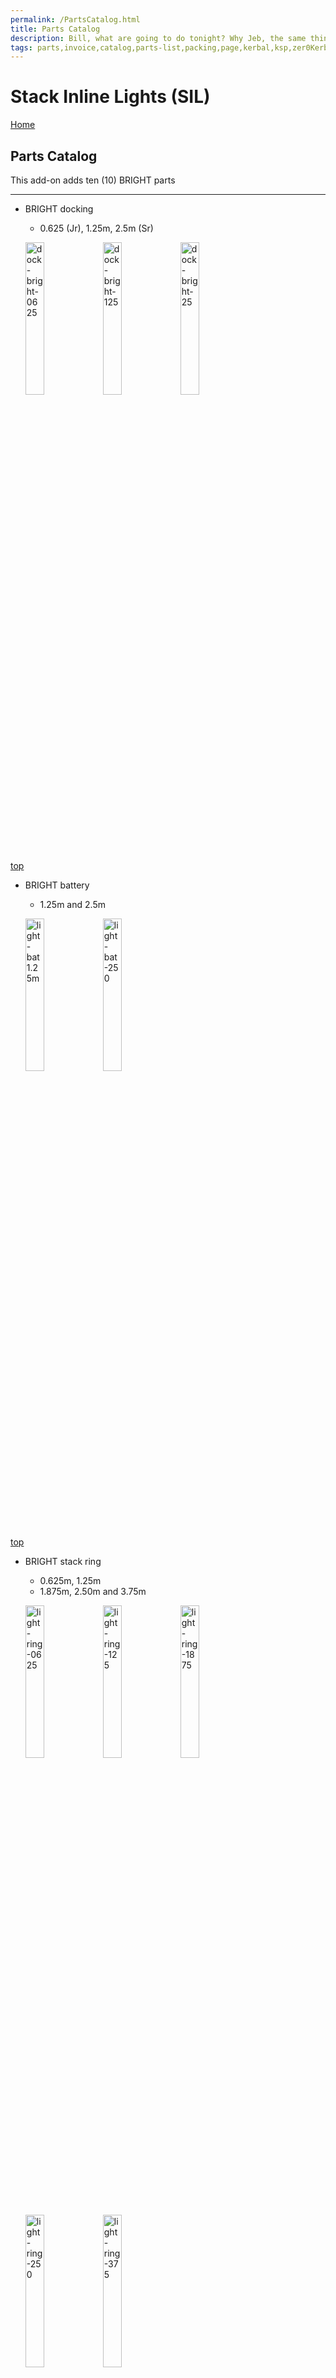 ```yaml
---
permalink: /PartsCatalog.html
title: Parts Catalog
description: Bill, what are going to do tonight? Why Jeb, the same thing we do every night, Take over the world!
tags: parts,invoice,catalog,parts-list,packing,page,kerbal,ksp,zer0Kerbal,zedK
---
```

<!-- PartsCatalog.md v1.1.4.1
Stack Inline Lights (SIL)
created: 01 Feb 2022
updated: 01 Oct 2022 -->

<script src="https://kit.fontawesome.com/0ea5493613.js" crossorigin="anonymous"></script>
<i class="fa-solid fa-explosion fa-beat-fade fa-3x" style="--fa-beat-fade-opacity: 0.1; --fa-beat-fade-scale: 1.25;color: #FF7E03" ></i>

# Stack Inline Lights (SIL)

[Home](./index.md)

## Parts Catalog

This add-on adds ten (10) BRIGHT parts

---
<!-- no toc -->
* BRIGHT docking
  * 0.625 (Jr), 1.25m, 2.5m (Sr)

  <img src="https://raw.githubusercontent.com/zer0Kerbal/StackInlineLights/master/docs/thumbs/sil-dock-bright-0625_icon.png" alt="dock-bright-0625" width="25%" height="25%" /> <img src="https://raw.githubusercontent.com/zer0Kerbal/StackInlineLights/master/docs/thumbs/sil-dock-bright-125_icon.png" alt="dock-bright-125" width="25%" height="25%" /> <img src="https://raw.githubusercontent.com/zer0Kerbal/StackInlineLights/master/docs/thumbs/sil-dock-bright-250_icon0.png" alt="dock-bright-25" width="25%" height="25%" />

[top](#parts-catalog)

* BRIGHT battery
  * 1.25m and 2.5m

  <img src="https://raw.githubusercontent.com/zer0Kerbal/StackInlineLights/master/docs/thumbs/sil-light-bat-250-1_icon.png" alt="light-bat 1.25m" width="25%" height="25%" /> <img src="https://raw.githubusercontent.com/zer0Kerbal/StackInlineLights/master/docs/thumbs/sil-light-bat-250_icon.png" alt="light-bat-250" width="25%" height="25%" />

[top](#parts-catalog)

* BRIGHT stack ring
  * 0.625m, 1.25m
  * 1.875m, 2.50m and 3.75m

  <img src="https://raw.githubusercontent.com/zer0Kerbal/StackInlineLights/master/docs/thumbs/sil-light-ring-0625_icon.png" alt="light-ring-0625" width="25%" height="25%" /> <img src="https://raw.githubusercontent.com/zer0Kerbal/StackInlineLights/master/docs/thumbs/sil-light-ring-125_icon.png" alt="light-ring-125" width="25%" height="25%" />
  <img src="https://raw.githubusercontent.com/zer0Kerbal/StackInlineLights/master/docs/thumbs/sil-light-ring-1875_icon.png" alt="light-ring-1875" width="25%" height="25%" />  <img src="https://raw.githubusercontent.com/zer0Kerbal/StackInlineLights/master/docs/thumbs/sil-light-ring-250_icon.png" alt="light-ring-250" width="25%" height="25%" />  <img src="https://raw.githubusercontent.com/zer0Kerbal/StackInlineLights/master/docs/thumbs/sil-light-ring-375_icon.png" alt="light-ring-375" width="25%" height="25%" />

[top](#parts-catalog)

<!-- this file CC BY-ND 4.0 by zer0Kerbal -->
